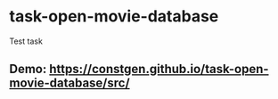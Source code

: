 # task-open-movie-database
Test task

## Demo: https://constgen.github.io/task-open-movie-database/src/

